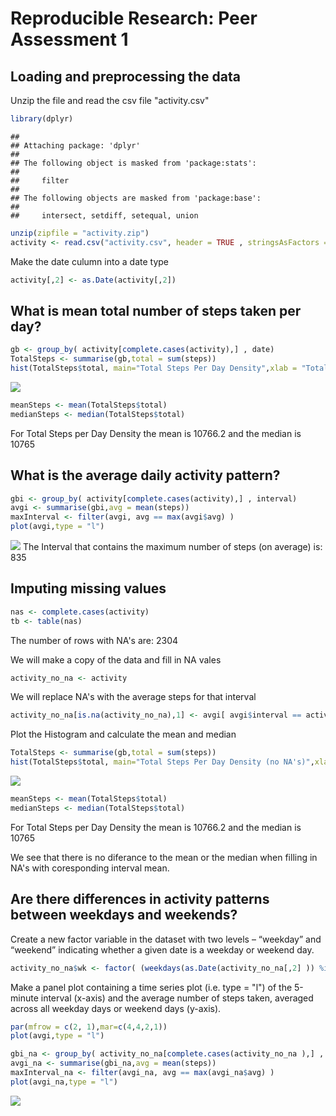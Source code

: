 # Reproducible Research: Peer Assessment 1


## Loading and preprocessing the data

Unzip the file and read the csv file "activity.csv"

```r
library(dplyr)
```

```
## 
## Attaching package: 'dplyr'
## 
## The following object is masked from 'package:stats':
## 
##     filter
## 
## The following objects are masked from 'package:base':
## 
##     intersect, setdiff, setequal, union
```

```r
unzip(zipfile = "activity.zip")
activity <- read.csv("activity.csv", header = TRUE , stringsAsFactors = FALSE )
```

Make the date culumn into a date type 

```r
activity[,2] <- as.Date(activity[,2])
```



## What is mean total number of steps taken per day?


```r
gb <- group_by( activity[complete.cases(activity),] , date)
TotalSteps <- summarise(gb,total = sum(steps))
hist(TotalSteps$total, main="Total Steps Per Day Density",xlab = "Total Steps" )
```

![](PA1_template_files/figure-html/unnamed-chunk-3-1.png) 

```r
meanSteps <- mean(TotalSteps$total)
medianSteps <- median(TotalSteps$total)
```

For Total Steps per Day Density the mean is 10766.2 and the median is 10765

## What is the average daily activity pattern?


```r
gbi <- group_by( activity[complete.cases(activity),] , interval)
avgi <- summarise(gbi,avg = mean(steps))
maxInterval <- filter(avgi, avg == max(avgi$avg) )
plot(avgi,type = "l")
```

![](PA1_template_files/figure-html/unnamed-chunk-4-1.png) 
The Interval that contains the maximum number of steps (on average) is: 835

## Imputing missing values


```r
nas <- complete.cases(activity)
tb <- table(nas)
```

The number of rows with NA's are: 2304

We will make a copy of the data and fill in NA vales 

```r
activity_no_na <- activity
```

We will replace NA's with the average steps for that interval

```r
activity_no_na[is.na(activity_no_na),1] <- avgi[ avgi$interval == activity_no_na[is.na(activity_no_na),3],2]
```

Plot the Histogram and calculate the mean and median

```r
TotalSteps <- summarise(gb,total = sum(steps))
hist(TotalSteps$total, main="Total Steps Per Day Density (no NA's)",xlab = "Total Steps" )
```

![](PA1_template_files/figure-html/unnamed-chunk-8-1.png) 

```r
meanSteps <- mean(TotalSteps$total)
medianSteps <- median(TotalSteps$total)
```

For Total Steps per Day Density the mean is 10766.2 and the median is 10765

We see that there is no diferance to the mean or the median when filling in NA's with coresponding interval mean.


## Are there differences in activity patterns between weekdays and weekends?

Create a new factor variable in the dataset with two levels – “weekday” and “weekend” indicating whether a given date is a weekday or weekend day.


```r
activity_no_na$wk <- factor( (weekdays(as.Date(activity_no_na[,2] )) %in% c("Sunday","Saturday") ), labels = c("weekday","weekend"))
```

Make a panel plot containing a time series plot (i.e. type = "l") of the 5-minute interval (x-axis) and the average number of steps taken, averaged across all weekday days or weekend days (y-axis). 

```r
par(mfrow = c(2, 1),mar=c(4,4,2,1))
plot(avgi,type = "l")

gbi_na <- group_by( activity_no_na[complete.cases(activity_no_na ),] , interval)
avgi_na <- summarise(gbi_na,avg = mean(steps))
maxInterval_na <- filter(avgi_na, avg == max(avgi_na$avg) )
plot(avgi_na,type = "l")
```

![](PA1_template_files/figure-html/unnamed-chunk-10-1.png) 

